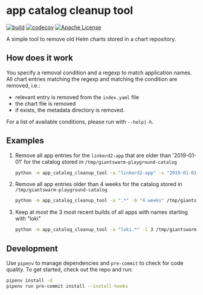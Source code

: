 # app catalog cleanup tool

[![build](https://circleci.com/gh/giantswarm/app-catalog-cleanup-tool.svg?style=svg)](https://circleci.com/gh/giantswarm/app-catalog-cleanup-tool)
[![codecov](https://codecov.io/gh/giantswarm/app-catalog-cleanup-tool/branch/master/graph/badge.svg)](https://codecov.io/gh/giantswarm/app-catalog-cleanup-tool)
[![Apache License](https://img.shields.io/badge/license-apache-blue.svg)](https://www.apache.org/licenses/LICENSE-2.0)

A simple tool to remove old Helm charts stored in a chart repository.

## How does it work

You specify a removal condition and a regexp to match application names. All chart entries matching
the regexp and matching the condition are removed, i.e.:

- relevant entry is removed from the `index.yaml` file
- the chart file is removed
- if exists, the metadata directory is removed.

For a list of available conditions, please run with `--help|-h`.

## Examples

1. Remove all app entries for the `linkerd2-app` that are older than '2019-01-01' for the catalog stored in `/tmp/giantswarm-playground-catalog`

    ```bash
    python -m app_catalog_cleanup_tool -a "linkerd2-app" -s "2019-01-01" /tmp/giantswarm-playground-catalog
    ```

2. Remove all app entries older than 4 weeks for the catalog stored in `/tmp/giantswarm-playground-catalog`

    ```bash
    python -m app_catalog_cleanup_tool -a ".*" -b "4 weeks" /tmp/giantswarm-playground-catalog
    ```

3. Keep at most the 3 most recent builds of all apps with names starting with "loki"

    ```bash
    python -m app_catalog_cleanup_tool -a "loki.*" -l 3 /tmp/giantswarm-playground-catalog
    ```

## Development

Use `pipenv` to manage dependencies and `pre-commit` to check for code quality. To get started, check out the repo
and run:

```bash
pipenv install -d
pipenv run pre-commit install --install-hooks
```
